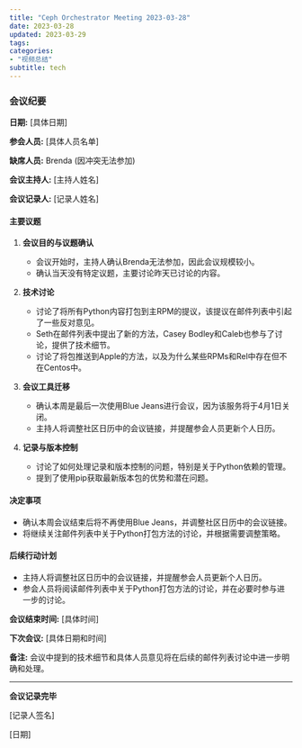 ```yaml
---
title: "Ceph Orchestrator Meeting 2023-03-28"
date: 2023-03-28
updated: 2023-03-29
tags:
categories:
- "视频总结"
subtitle: tech
---
```



### 会议纪要

**日期:** [具体日期]

**参会人员:** [具体人员名单]

**缺席人员:** Brenda (因冲突无法参加)

**会议主持人:** [主持人姓名]

**会议记录人:** [记录人姓名]

#### 主要议题

1. **会议目的与议题确认**
   - 会议开始时，主持人确认Brenda无法参加，因此会议规模较小。
   - 确认当天没有特定议题，主要讨论昨天已讨论的内容。

2. **技术讨论**
   - 讨论了将所有Python内容打包到主RPM的提议，该提议在邮件列表中引起了一些反对意见。
   - Seth在邮件列表中提出了新的方法，Casey Bodley和Caleb也参与了讨论，提供了技术细节。
   - 讨论了将包推送到Apple的方法，以及为什么某些RPMs和Rel中存在但不在Centos中。

3. **会议工具迁移**
   - 确认本周是最后一次使用Blue Jeans进行会议，因为该服务将于4月1日关闭。
   - 主持人将调整社区日历中的会议链接，并提醒参会人员更新个人日历。

4. **记录与版本控制**
   - 讨论了如何处理记录和版本控制的问题，特别是关于Python依赖的管理。
   - 提到了使用pip获取最新版本包的优势和潜在问题。

#### 决定事项

- 确认本周会议结束后将不再使用Blue Jeans，并调整社区日历中的会议链接。
- 将继续关注邮件列表中关于Python打包方法的讨论，并根据需要调整策略。

#### 后续行动计划

- 主持人将调整社区日历中的会议链接，并提醒参会人员更新个人日历。
- 参会人员将阅读邮件列表中关于Python打包方法的讨论，并在必要时参与进一步的讨论。

**会议结束时间:** [具体时间]

**下次会议:** [具体日期和时间]

**备注:** 会议中提到的技术细节和具体人员意见将在后续的邮件列表讨论中进一步明确和处理。

---

**会议记录完毕**

[记录人签名]

[日期]